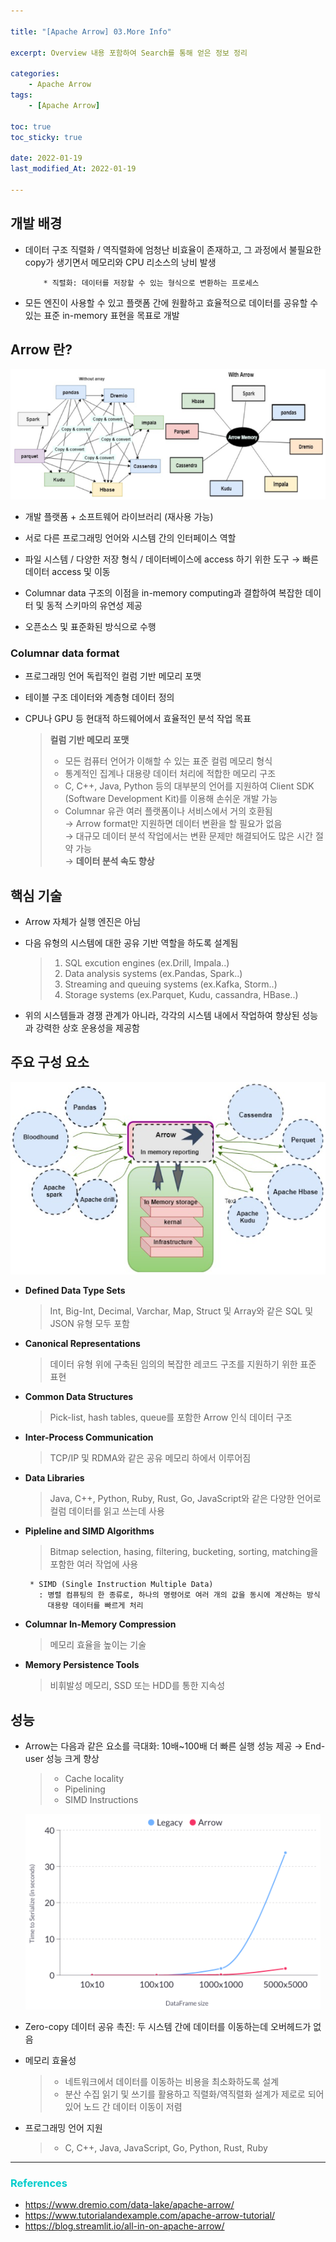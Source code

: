 ```yaml
---

title: "[Apache Arrow] 03.More Info" 

excerpt: Overview 내용 포함하여 Search를 통해 얻은 정보 정리 

categories: 
    - Apache Arrow
tags:
    - [Apache Arrow]

toc: true
toc_sticky: true

date: 2022-01-19
last_modified_At: 2022-01-19

---
```


## 개발 배경 
- 데이터 구조 직렬화 / 역직렬화에 엄청난 비효율이 존재하고, 그 과정에서 불필요한 copy가 생기면서 메모리와 CPU 리소스의 낭비 발생 

    ```
        * 직렬화: 데이터를 저장할 수 있는 형식으로 변환하는 프로세스 
    ```

- 모든 엔진이 사용할 수 있고 플랫폼 간에 원활하고 효율적으로 데이터를 공유할 수 있는 표준 in-memory 표현을 목표로 개발 

## Arrow 란? 

![Arrow](/assets/img/basicConcept.png)

- 개발 플랫폼 + 소프트웨어 라이브러리 (재사용 가능) 
- 서로 다른 프로그래밍 언어와 시스템 간의 인터페이스 역할 
- 파일 시스템 / 다양한 저장 형식 / 데이터베이스에 access 하기 위한 도구 → 빠른 데이터 access 및 이동 

- Columnar data 구조의 이점을 in-memory computing과 결합하여 복잡한 데이터 및 동적 스키마의 유연성 제공 
- 오픈소스 및 표준화된 방식으로 수행 

### Columnar data format
- 프로그래밍 언어 독립적인 컬럼 기반 메모리 포맷 
- 테이블 구조 데이터와 계층형 데이터 정의 
- CPU나 GPU 등 현대적 하드웨어에서 효율적인 분석 작업 목표

    > **컬럼 기반 메모리 포맷** 
    > - 모든 컴퓨터 언어가 이해할 수 있는 표준 컬럼 메모리 형식 
    > - 통계적인 집계나 대용량 데이터 처리에 적합한 메모리 구조 
    > - C, C++, Java, Python 등의 대부분의 언어를 지원하여 Client SDK (Software Development Kit)를 이용해 손쉬운 개발 가능 
    > - Columnar 유관 여러 플랫폼이나 서비스에서 거의 호환됨         
    >   → Arrow format만 지원하면 데이터 변환을 할 필요가 없음         
    >   → 대규모 데이터 분석 작업에서는 변환 문제만 해결되어도 많은 시간 절약 가능         
    >   → **데이터 분석 속도 향상**


## 핵심 기술 
- Arrow 자체가 실행 엔진은 아님 
- 다음 유형의 시스템에 대한 공유 기반 역할을 하도록 설계됨 

    > 1) SQL excution engines (ex.Drill, Impala..)        
    > 2) Data analysis systems (ex.Pandas, Spark..)        
    > 3) Streaming and queuing systems (ex.Kafka, Storm..)        
    > 4) Storage systems (ex.Parquet, Kudu, cassandra, HBase..)        

- 위의 시스템들과 경쟁 관계가 아니라, 각각의 시스템 내에서 작업하여 향상된 성능과 강력한 상호 운용성을 제공함 


## 주요 구성 요소 

![architecture](/assets/img/architecture.png)

- **Defined Data Type Sets**
  > Int, Big-Int, Decimal, Varchar, Map, Struct 및 Array와 같은 SQL 및 JSON 유형 모두 포함 
- **Canonical Representations**
  > 데이터 유형 위에 구축된 임의의 복잡한 레코드 구조를 지원하기 위한 표준 표현 
- **Common Data Structures**
  > Pick-list, hash tables, queue를 포함한 Arrow 인식 데이터 구조 
- **Inter-Process Communication**
  > TCP/IP 및 RDMA와 같은 공유 메모리 하에서 이루어짐 
- **Data Libraries**
  > Java, C++, Python, Ruby, Rust, Go, JavaScript와 같은 다양한 언어로 컬럼 데이터를 읽고 쓰는데 사용
- **Pipleline and SIMD Algorithms**
  > Bitmap selection, hasing, filtering, bucketing, sorting, matching을 포함한 여러 작업에 사용

  ```
   * SIMD (Single Instruction Multiple Data) 
     : 병렬 컴퓨팅의 한 종류로, 하나의 명령어로 여러 개의 값을 동시에 계산하는 방식 
       대용량 데이터를 빠르게 처리 
  ``` 

- **Columnar In-Memory Compression**
  > 메모리 효율을 높이는 기술  
- **Memory Persistence Tools**
  > 비휘발성 메모리, SSD 또는 HDD를 통한 지속성  


## 성능
- Arrow는 다음과 같은 요소를 극대화: 10배~100배 더 빠른 실행 성능 제공 → End-user 성능 크게 향상  

    > - Cache locality 
    > - Pipelining
    > - SIMD Instructions 

   ![performance](/assets/img/performance.png)

 - Zero-copy 데이터 공유 촉진: 두 시스템 간에 데이터를 이동하는데 오버헤드가 없음 
 - 메모리 효율성
    > - 네트워크에서 데이터를 이동하는 비용을 최소화하도록 설계 
    > - 분산 수집 읽기 및 쓰기를 활용하고 직렬화/역직렬화 설계가 제로로 되어있어 노드 간 데이터 이동이 저렴 

 - 프로그래밍 언어 지원
    > - C, C++, Java, JavaScript, Go, Python, Rust, Ruby

***

### <span style="color:#00CCCC">References</span>
- https://www.dremio.com/data-lake/apache-arrow/
- https://www.tutorialandexample.com/apache-arrow-tutorial/
- https://blog.streamlit.io/all-in-on-apache-arrow/
